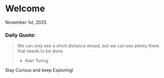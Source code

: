 # Welcome

November 1st, 2025

### Daily Quote:
> We can only see a short distance ahead, but we can see plenty there that needs to be done.
> 	- Alan Turing

Stay Curious and keep Exploring!
